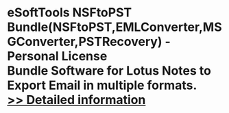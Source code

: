# eSoftTools NSFtoPST Bundle(NSFtoPST,EMLConverter,MSGConverter,PSTRecovery) - Personal License<br />Bundle Software for Lotus Notes to Export Email in multiple formats.<br />[>> Detailed information](https://secure.shareit.com/shareit/product.html?productid=300877010&affiliateid=200057808)